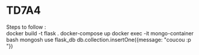 # TD7A4
Steps to follow :   
docker build -t flask .
docker-compose up 
docker exec -it mongo-container bash
mongosh
use flask_db
db.collection.insertOne({message: "coucou :p "})
